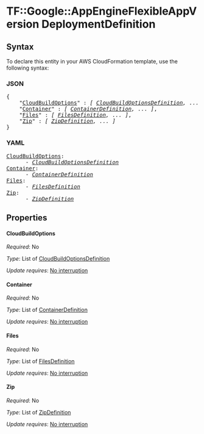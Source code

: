# TF::Google::AppEngineFlexibleAppVersion DeploymentDefinition

## Syntax

To declare this entity in your AWS CloudFormation template, use the following syntax:

### JSON

<pre>
{
    "<a href="#cloudbuildoptions" title="CloudBuildOptions">CloudBuildOptions</a>" : <i>[ <a href="cloudbuildoptionsdefinition.md">CloudBuildOptionsDefinition</a>, ... ]</i>,
    "<a href="#container" title="Container">Container</a>" : <i>[ <a href="containerdefinition.md">ContainerDefinition</a>, ... ]</i>,
    "<a href="#files" title="Files">Files</a>" : <i>[ <a href="filesdefinition.md">FilesDefinition</a>, ... ]</i>,
    "<a href="#zip" title="Zip">Zip</a>" : <i>[ <a href="zipdefinition.md">ZipDefinition</a>, ... ]</i>
}
</pre>

### YAML

<pre>
<a href="#cloudbuildoptions" title="CloudBuildOptions">CloudBuildOptions</a>: <i>
      - <a href="cloudbuildoptionsdefinition.md">CloudBuildOptionsDefinition</a></i>
<a href="#container" title="Container">Container</a>: <i>
      - <a href="containerdefinition.md">ContainerDefinition</a></i>
<a href="#files" title="Files">Files</a>: <i>
      - <a href="filesdefinition.md">FilesDefinition</a></i>
<a href="#zip" title="Zip">Zip</a>: <i>
      - <a href="zipdefinition.md">ZipDefinition</a></i>
</pre>

## Properties

#### CloudBuildOptions

_Required_: No

_Type_: List of <a href="cloudbuildoptionsdefinition.md">CloudBuildOptionsDefinition</a>

_Update requires_: [No interruption](https://docs.aws.amazon.com/AWSCloudFormation/latest/UserGuide/using-cfn-updating-stacks-update-behaviors.html#update-no-interrupt)

#### Container

_Required_: No

_Type_: List of <a href="containerdefinition.md">ContainerDefinition</a>

_Update requires_: [No interruption](https://docs.aws.amazon.com/AWSCloudFormation/latest/UserGuide/using-cfn-updating-stacks-update-behaviors.html#update-no-interrupt)

#### Files

_Required_: No

_Type_: List of <a href="filesdefinition.md">FilesDefinition</a>

_Update requires_: [No interruption](https://docs.aws.amazon.com/AWSCloudFormation/latest/UserGuide/using-cfn-updating-stacks-update-behaviors.html#update-no-interrupt)

#### Zip

_Required_: No

_Type_: List of <a href="zipdefinition.md">ZipDefinition</a>

_Update requires_: [No interruption](https://docs.aws.amazon.com/AWSCloudFormation/latest/UserGuide/using-cfn-updating-stacks-update-behaviors.html#update-no-interrupt)

